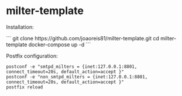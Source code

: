 # milter-template

<p>Installation:</p>
```
git clone https://github.com/joaoreis81/milter-template.git
cd milter-template
docker-compose up -d
``` 

<p>Postfix configuration:</p>

```
postconf -e "smtpd_milters = {inet:127.0.0.1:8801, connect_timeout=20s, default_action=accept }"
postconf -e "non_smtpd_milters = {inet:127.0.0.1:8801, connect_timeout=20s, default_action=accept }"
postfix reload
```


